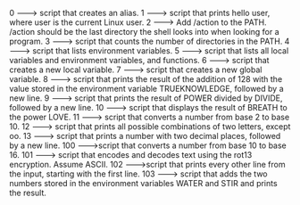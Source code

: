 0 ---> script that creates an alias.
1 ---> script that prints hello user, where user is the current Linux user.
2 ---> Add /action to the PATH. /action should be the last directory the shell looks into when looking for a program.
3 ---> script that counts the number of directories in the PATH.
4 ---> script that lists environment variables.
5 ---> script that lists all local variables and environment variables, and functions.
6 ---> script that creates a new local variable.
7 ---> script that creates a new global variable.
8 ---> script that prints the result of the addition of 128 with the value stored in the environment variable TRUEKNOWLEDGE, followed by a new line.
9 ---> script that prints the result of POWER divided by DIVIDE, followed by a new line.
10 ---> script that displays the result of BREATH to the power LOVE.
11 ---> script that converts a number from base 2 to base 10.
12 ---> script that prints all possible combinations of two letters, except oo.
13 ---> script that prints a number with two decimal places, followed by a new line.
100 --->script that converts a number from base 10 to base 16.
101 ---> script that encodes and decodes text using the rot13 encryption. Assume ASCII.
102 --->script that prints every other line from the input, starting with the first line.
103 ---> script that adds the two numbers stored in the environment variables WATER and STIR and prints the result.

